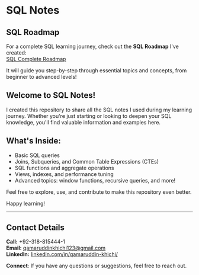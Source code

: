 # SQL Notes

## SQL Roadmap

For a complete SQL learning journey, check out the **SQL Roadmap** I've created:  
[SQL Complete Roadmap](https://github.com/qamaruddin-khichi/SQL-Complete-Roadmap.git)

It will guide you step-by-step through essential topics and concepts, from beginner to advanced levels!

## Welcome to **SQL Notes**!

I created this repository to share all the SQL notes I used during my learning journey. Whether you're just starting or looking to deepen your SQL knowledge, you'll find valuable information and examples here.

## What's Inside:
- Basic SQL queries
- Joins, Subqueries, and Common Table Expressions (CTEs)
- SQL functions and aggregate operations
- Views, indexes, and performance tuning
- Advanced topics: window functions, recursive queries, and more!

Feel free to explore, use, and contribute to make this repository even better.

Happy learning!

---  

## Contact Details

**Call:** +92-318-815444-1  
**Email:** qamaruddinkhichi123@gmail.com  
**LinkedIn:** [linkedin.com/in/qamaruddin-khichi/](https://www.linkedin.com/in/qamaruddin-khichi/)

**Connect**: If you have any questions or suggestions, feel free to reach out.
